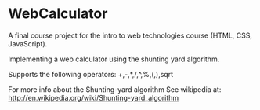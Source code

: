 WebCalculator
=============
A final course project for the intro to web technologies course (HTML, CSS, JavaScript).

Implementing a web calculator using the shunting yard algorithm.

Supports the following operators: +,-,*,/,^,%,(,),sqrt


For more info about the Shunting-yard algorithm See wikipedia at:
http://en.wikipedia.org/wiki/Shunting-yard_algorithm
